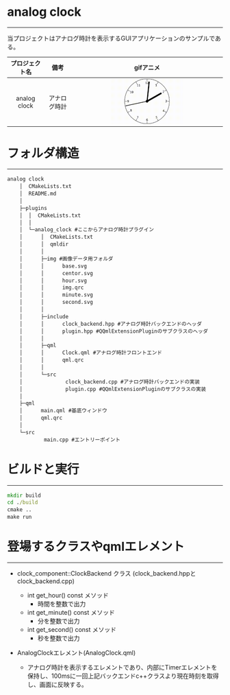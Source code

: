 # analog clock

---

当プロジェクトはアナログ時計を表示するGUIアプリケーションのサンプルである。

| プロジェクト名 |     備考     |                   gifアニメ                   |
| :------------: | :----------: | :-------------------------------------------: |
|  analog clock  | アナログ時計 | <img src="../img/analog_ckock.gif" width=50%> |



# フォルダ構造

---

```cmd
analog clock
    │  CMakeLists.txt
    │  README.md
    │
    ├─plugins
    │  │  CMakeLists.txt
    │  │
    │  └─analog_clock #ここからアナログ時計プラグイン
    │      │  CMakeLists.txt
    │      │  qmldir
    │      │
    │      ├─img #画像データ用フォルダ
    │      │      base.svg
    │      │      centor.svg
    │      │      hour.svg
    │      │      img.qrc
    │      │      minute.svg
    │      │      second.svg
    │      │
    │      ├─include
    │      │      clock_backend.hpp #アナログ時計バックエンドのヘッダ
    │      │      plugin.hpp #QQmlExtensionPluginのサブクラスのヘッダ
    │      │
    │      ├─qml
    │      │      Clock.qml #アナログ時計フロントエンド
    │      │      qml.qrc
    │      │
    │      └─src
    │              clock_backend.cpp #アナログ時計バックエンドの実装
    │              plugin.cpp #QQmlExtensionPluginのサブクラスの実装
    │
    ├─qml
    │      main.qml #基底ウィンドウ
    │      qml.qrc 
    │
    └─src
            main.cpp #エントリーポイント
```

# ビルドと実行

---

```cmd or terminal
mkdir build
cd ./build
cmake ..
make run
```

#  登場するクラスやqmlエレメント

---

- clock_component::ClockBackend クラス (clock_backend.hppとclock_backend.cpp)
  - int get_hour() const メソッド
    - 時間を整数で出力
  - int get_minute() const メソッド
    - 分を整数で出力
  - int get_second() const メソッド
    - 秒を整数で出力

- AnalogClockエレメント(AnalogClock.qml)
  - アナログ時計を表示するエレメントであり、内部にTimerエレメントを保持し、100msに一回上記バックエンドc++クラスより現在時刻を取得し、画面に反映する。